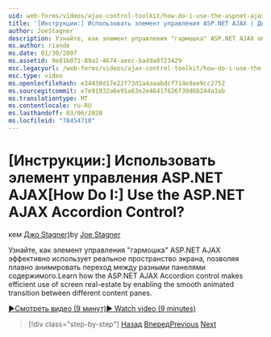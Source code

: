 ```yaml
---
uid: web-forms/videos/ajax-control-toolkit/how-do-i-use-the-aspnet-ajax-accordion-control
title: '[Инструкции:] Использовать элемент управления ASP.NET AJAX | Документы Майкрософт'
author: JoeStagner
description: Узнайте, как элемент управления "гармошка" ASP.NET AJAX обеспечивает эффективное использование экранной области экрана, позволяя плавно анимировать переход между разными содержимым p...
ms.author: riande
ms.date: 01/30/2007
ms.assetid: 9e81b071-89a2-4674-aeec-ba49a0f23429
msc.legacyurl: /web-forms/videos/ajax-control-toolkit/how-do-i-use-the-aspnet-ajax-accordion-control
msc.type: video
ms.openlocfilehash: e34430d17e22f73d1a4aaabdcf714e9ae9cc2752
ms.sourcegitcommit: e7e91932a6e91a63e2e46417626f39d6b244a3ab
ms.translationtype: MT
ms.contentlocale: ru-RU
ms.lasthandoff: 03/06/2020
ms.locfileid: "78454710"
---
```

# <a name="how-do-i-use-the-aspnet-ajax-accordion-control"></a><span data-ttu-id="56c39-104">[Инструкции:] Использовать элемент управления ASP.NET AJAX</span><span class="sxs-lookup"><span data-stu-id="56c39-104">[How Do I:] Use the ASP.NET AJAX Accordion Control?</span></span>

<span data-ttu-id="56c39-105">кем [Джо Stagner)](https://github.com/JoeStagner)</span><span class="sxs-lookup"><span data-stu-id="56c39-105">by [Joe Stagner](https://github.com/JoeStagner)</span></span>

<span data-ttu-id="56c39-106">Узнайте, как элемент управления "гармошка" ASP.NET AJAX эффективно использует реальное пространство экрана, позволяя плавно анимировать переход между разными панелями содержимого.</span><span class="sxs-lookup"><span data-stu-id="56c39-106">Learn how the ASP.NET AJAX Accordion control makes efficient use of screen real-estate by enabling the smooth animated transition between different content panes.</span></span>

[<span data-ttu-id="56c39-107">&#9654;Смотреть видео (9 минут)</span><span class="sxs-lookup"><span data-stu-id="56c39-107">&#9654; Watch video (9 minutes)</span></span>](https://channel9.msdn.com/Blogs/ASP-NET-Site-Videos/how-do-i-use-the-aspnet-ajax-accordion-control)

> [!div class="step-by-step"]
> <span data-ttu-id="56c39-108">[Назад](how-do-i-use-the-aspnet-ajax-alwaysvisible-control-extender.md)
> [Вперед](how-do-i-use-the-aspnet-ajax-collapsable-panel-extender.md)</span><span class="sxs-lookup"><span data-stu-id="56c39-108">[Previous](how-do-i-use-the-aspnet-ajax-alwaysvisible-control-extender.md)
[Next](how-do-i-use-the-aspnet-ajax-collapsable-panel-extender.md)</span></span>
